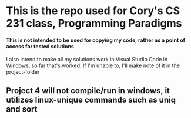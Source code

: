 # This is the repo used for Cory's CS 231 class, Programming Paradigms

#### This is not intended to be used for copying my code, rather as a point of access for tested solutions

I also intend to make all my solutions work in Visual Studio Code in Windows, so far that's worked. If I'm unable to, I'll make note of it in the project-folder

## Project 4 will not compile/run in windows, it utilizes linux-unique commands such as uniq and sort
